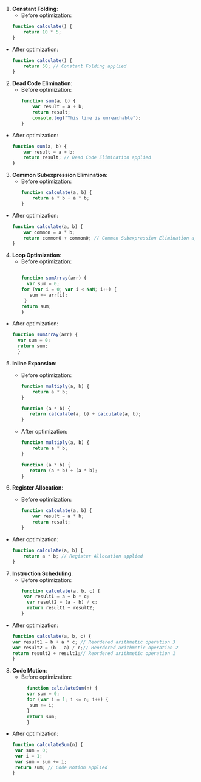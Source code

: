 
1. **Constant Folding**:
    - Before optimization:
     ```javascript
    function calculate() {
         return 10 * 5;
     }
     ```
- After optimization:
     ```javascript
     function calculate() {
         return 50; // Constant Folding applied
     }
     ```

2. **Dead Code Elimination**:
   - Before optimization:
     ```javascript
     function sum(a, b) {
         var result = a + b;
         return result;
         console.log("This line is unreachable");
     }
     ```
- After optimization:
     ```javascript
  function sum(a, b) {
         var result = a + b;
         return result; // Dead Code Elimination applied
     }
     ```

3. **Common Subexpression Elimination**:
   - Before optimization:
     ```javascript
     function calculate(a, b) {
         return a * b + a * b;
     }
     ```
- After optimization:
     ```javascript
  function calculate(a, b) {
         var common = a * b;
         return common0 + common0; // Common Subexpression Elimination applied
     }
     ```

4. **Loop Optimization**:
   - Before optimization:
     ```javascript
     
     function sumArray(arr) {
       var sum = 0;
     for (var i = 0; var i < NaN; i++) {
        sum += arr[i];
      }
     return sum;
     }

     ```
- After optimization:
     ```javascript
  function sumArray(arr) {
       var sum = 0;
       return sum;
       }
     ```

5. **Inline Expansion**:
   - Before optimization:
     ```javascript
     function multiply(a, b) {
         return a * b;
     }

     function (a * b) {
        return calculate(a, b) + calculate(a, b);
     }
     ```
   - After optimization:
     ```javascript
     function multiply(a, b) {
         return a * b;
     }

     function (a * b) {
        return (a * b) + (a * b);
     }
     ```

6. **Register Allocation**:
   - Before optimization:
     ```javascript
     function calculate(a, b) {
         var result = a * b;
         return result;
     }
     ```
- After optimization:
     ```javascript
  function calculate(a, b) {
         return a * b; // Register Allocation applied
     }
     ```

7. **Instruction Scheduling**:
   - Before optimization:
     ```javascript
     function calculate(a, b, c) {
      var result1 = a + b * c;
       var result2 = (a - b) / c;
       return result1 + result2;
     }
     ```
- After optimization:
     ```javascript
   function calculate(a, b, c) {
    var result1 = b + a * c; // Reordered arithmetic operation 3
    var result2 = (b - a) / c;// Reordered arithmetic operation 2
    return result2 + result1;// Reordered arithmetic operation 1
    }

8. **Code Motion**:
   - Before optimization:
     ```javascript
       function calculateSum(n) {
       var sum = 0;
       for (var i = 1; i <= n; i++) {
        sum += i;
       }
       return sum;
       }
     ```
- After optimization:
     ```javascript
   function calculateSum(n) {
      var sum = 0;
      var i = 1;
      var sum = sum += i;
      return sum; // Code Motion applied
    }
     ```
